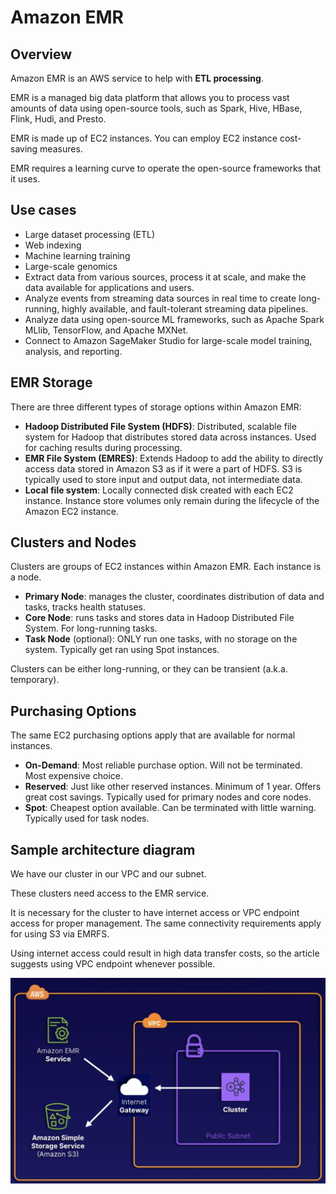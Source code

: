 # Amazon EMR

## Overview

Amazon EMR is an AWS service to help with **ETL processing**.

EMR is a managed big data platform that allows you to process vast amounts of data using open-source tools, such as Spark, Hive, HBase, Flink, Hudi, and Presto.

EMR is made up of EC2 instances. You can employ EC2 instance cost-saving measures.

EMR requires a learning curve to operate the open-source frameworks that it uses.


## Use cases

- Large dataset processing (ETL)
- Web indexing
- Machine learning training
- Large-scale genomics
- Extract data from various sources, process it at scale, and make the data available for applications and users.
- Analyze events from streaming data sources in real time to create long-running, highly available, and fault-tolerant streaming data pipelines.
- Analyze data using open-source ML frameworks, such as Apache Spark MLlib, TensorFlow, and Apache MXNet.
- Connect to Amazon SageMaker Studio for large-scale model training, analysis, and reporting.


## EMR Storage

There are three different types of storage options within Amazon EMR:

- **Hadoop Distributed File System (HDFS)**: Distributed, scalable file system for Hadoop that distributes stored data across instances. 
Used for caching results during processing.
- **EMR File System (EMRES)**: Extends Hadoop to add the ability to directly access data stored in Amazon S3 as if it were a part of HDFS. 
S3 is typically used to store input and output data, not intermediate data.
- **Local file system**: Locally connected disk created with each EC2 instance. 
Instance store volumes only remain during the lifecycle of the Amazon EC2 instance.


## Clusters and Nodes

Clusters are groups of EC2 instances within Amazon EMR. Each instance is a node.

- **Primary Node**: manages the cluster, coordinates distribution of data and tasks, tracks health statuses.
- **Core Node**: runs tasks and stores data in Hadoop Distributed File System. For long-running tasks.
- **Task Node** (optional): ONLY run one tasks, with no storage on the system. Typically get ran using Spot instances.

Clusters can be either long-running, or they can be transient (a.k.a. temporary).


## Purchasing Options

The same EC2 purchasing options apply that are available for normal instances.

- **On-Demand**: Most reliable purchase option. Will not be terminated. Most expensive choice.
- **Reserved**: Just like other reserved instances. Minimum of 1 year. Offers great cost savings. Typically used for primary nodes and core nodes.
- **Spot**: Cheapest option available. Can be terminated with little warning. Typically used for task nodes.


## Sample architecture diagram

We have our cluster in our VPC and our subnet.

These clusters need access to the EMR service.

It is necessary for the cluster to have internet access or VPC endpoint access for proper management. The same connectivity requirements apply for using S3 via EMRFS.

Using internet access could result in high data transfer costs, so the article suggests using VPC endpoint whenever possible.

![](./images/emr-arch.png)
